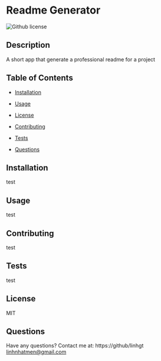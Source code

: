 # Readme Generator
![Github license](https://img.shields.io/badge/License-MIT-blue.svg)

## Description

A short app that generate a professional readme for a project

## Table of Contents

* [Installation](#installation)

* [Usage](#usage)

* [License](#license)

* [Contributing](#contributing)

* [Tests](#tests)

* [Questions](#questions)

## Installation

test

## Usage

test

## Contributing

test

## Tests

test

## License

MIT

## Questions

Have any questions? Contact me at:
https://github/linhgt
linhnhatmen@gmail.com
